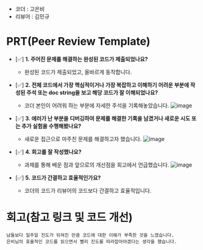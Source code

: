
- 코더 : 고은비
- 리뷰어 : 김민규


# PRT(Peer Review Template)
- [✅]  **1. 주어진 문제를 해결하는 완성된 코드가 제출되었나요?**
    - 완성된 코드가 제출되었고, 올바르게 동작합니다.
    
- [✅]  **2. 전체 코드에서 가장 핵심적이거나 가장 복잡하고 이해하기 어려운 부분에 작성된 
주석 또는 doc string을 보고 해당 코드가 잘 이해되었나요?**
    - 코더 본인이 어려워 하는 부분에 자세한 주석을 기록해놓았습니다.
      ![image](https://github.com/user-attachments/assets/b597abe8-4c76-4821-a737-934b15298c03)

        
- [✅]  **3. 에러가 난 부분을 디버깅하여 문제를 해결한 기록을 남겼거나
새로운 시도 또는 추가 실험을 수행해봤나요?**
    - 새로운 접근으로 마주친 문제를 해결하고자 했습니다.
      ![image](https://github.com/user-attachments/assets/78c7816d-9e50-483c-8a73-c13cb4e221a8)

        
- [✅]  **4. 회고를 잘 작성했나요?**
    - 과제를 통해 배운 점과 앞으로의 개선점을 회고에서 언급했습니다.
    ![image](https://github.com/user-attachments/assets/799b083b-9b88-418c-8603-c83c18d31b36)

        
- [✅]  **5. 코드가 간결하고 효율적인가요?**
    - 코더의 코드가 리뷰어의 코드보다 간결하고 효율적입니다.


# 회고(참고 링크 및 코드 개선)
```
남들보다 일주일 진도가 뒤쳐진 만큼 코드에 대한 이해가 부족한 것을 느꼈습니다.
은비님의 효율적인 코드를 읽으면서 빨리 진도를 따라잡아야겠다는 생각을 했습니다.
```

